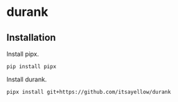 # durank

## Installation

Install pipx.

```
pip install pipx
```

Install durank.

```
pipx install git+https://github.com/itsayellow/durank
```
